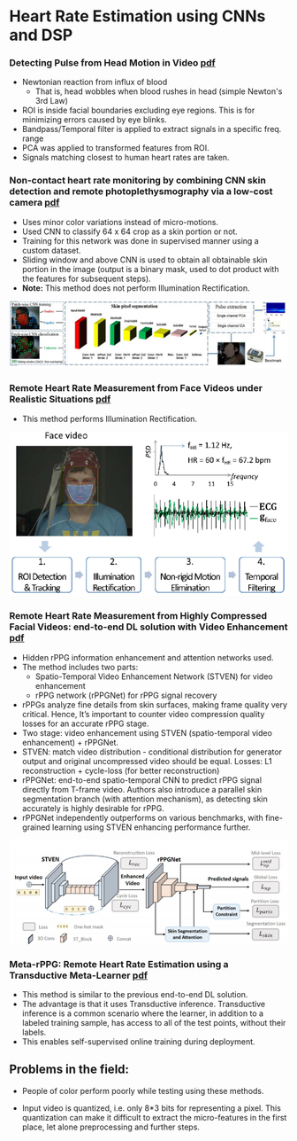 # Heart Rate Estimation using CNNs and DSP


### Detecting Pulse from Head Motion in Video [pdf](https://people.csail.mit.edu/mrub/vidmag/papers/Balakrishnan_Detecting_Pulse_from_2013_CVPR_paper.pdf)

-   Newtonian reaction from influx of blood    
    -   That is, head wobbles when blood rushes in head (simple Newton's 3rd Law)
-   ROI is inside facial boundaries excluding eye regions. This is for minimizing errors caused by eye blinks.
-   Bandpass/Temporal filter is applied to extract signals in a specific freq. range
-   PCA was applied to transformed features from ROI.
-   Signals matching closest to human heart rates are taken.


### Non-contact heart rate monitoring by combining CNN skin detection and remote photoplethysmography via a low-cost camera [pdf](https://openaccess.thecvf.com/content_cvpr_2018_workshops/papers/w27/Tang_Non-Contact_Heart_Rate_CVPR_2018_paper.pdf)

-   Uses minor color variations instead of micro-motions.
-   Used CNN to classify 64 x 64 crop as a skin portion or not.
-   Training for this network was done in supervised manner using a custom dataset.
-   Sliding window and above CNN is used to obtain all obtainable skin portion in the image (output is a binary mask, used to dot product with the features for subsequent steps).
-   **Note:** This method does not perform Illumination Rectification.

![assets/img1.png](assets/img1.png)

### Remote Heart Rate Measurement from Face Videos under Realistic Situations [pdf](https://openaccess.thecvf.com/content_cvpr_2014/papers/Li_Remote_Heart_Rate_2014_CVPR_paper.pdf)

-   This method performs Illumination Rectification.

![assets/img2.png](assets/img2.png)


### Remote Heart Rate Measurement from Highly Compressed Facial Videos: end-to-end DL solution with Video Enhancement [pdf](https://arxiv.org/pdf/1907.11921.pdf)

-   Hidden rPPG information enhancement and attention networks used.
-   The method includes two parts:
    -   Spatio-Temporal Video Enhancement Network (STVEN) for video enhancement
    -   rPPG network (rPPGNet) for rPPG signal recovery
-   rPPGs analyze fine details from skin surfaces, making frame quality very critical. Hence, It’s important to counter video compression quality losses for an accurate rPPG stage.
-   Two stage: video enhancement using STVEN (spatio-temporal video enhancement) + rPPGNet.
-   STVEN: match video distribution - conditional distribution for generator output and original uncompressed video should be equal. Losses: L1 reconstruction + cycle-loss (for better reconstruction)
-   rPPGNet: end-to-end spatio-temporal CNN to predict rPPG signal directly from T-frame video. Authors also introduce a parallel skin segmentation branch (with attention mechanism), as detecting skin accurately is highly desirable for rPPG.
-   rPPGNet independently outperforms on various benchmarks, with fine-grained learning using STVEN enhancing performance further.

![assets/img3.png](assets/img3.png)


### Meta-rPPG: Remote Heart Rate Estimation using a Transductive Meta-Learner [pdf](https://arxiv.org/pdf/2007.06786.pdf)

-   This method is similar to the previous end-to-end DL solution.
-   The advantage is that it uses Transductive inference. Transductive inference is a common scenario where the learner, in addition to a labeled training sample, has access to all of the test points, without their labels.
-   This enables self-supervised online training during deployment.


## Problems in the field:

-   People of color perform poorly while testing using these methods.
    
-   Input video is quantized, i.e. only 8*3 bits for representing a pixel. This quantization can make it difficult to extract the micro-features in the first place, let alone preprocessing and further steps.
